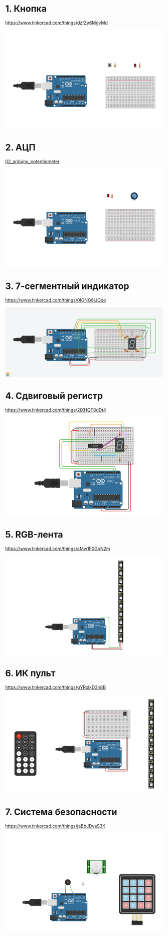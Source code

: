 # 1. Кнопка

https://www.tinkercad.com/things/dzfZy6MgvMd

![quiz_01_button](img/quiz_01_button.png)

# 2. АЦП

[02_arduino_potentiometer](https://www.tinkercad.com/things/dly0bDuBOBn-02arduinopotentiometer)

![quiz_02_adc](img/quiz_02_adc.png)

# 3. 7-сегментный индикатор

https://www.tinkercad.com/things/0IGNG6lJQqo

![](img/quiz_03_7seg.png)

# 4. Сдвиговый регистр

https://www.tinkercad.com/things/2iXHQT8dDt4

![](img/quiz_04_7seg595.png)

# 5. RGB-лента

https://www.tinkercad.com/things/aMw1F0GoN2m

![](img/quiz_05_ws2812.png)

# 6. ИК пульт

https://www.tinkercad.com/things/gYRxIxD3n8B

![](img/quiz_06_ir.png)

# 7. Система безопасности

https://www.tinkercad.com/things/jaBbJDvaS3K

![](img/quiz_07_security.png)